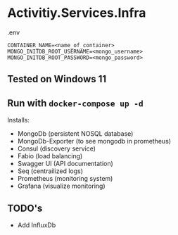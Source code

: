# Activitiy.Services.Infra

.env
```
CONTAINER_NAME=<name_of_container>
MONGO_INITDB_ROOT_USERNAME=<mongo_username>
MONGO_INITDB_ROOT_PASSWORD=<mongo_password>
```

## Tested on Windows 11

## Run with `docker-compose up -d`

Installs:
* MongoDb (persistent NOSQL database)
* MongoDb-Exporter (to see mongodb in prometheus)
* Consul (discovery service)
* Fabio (load balancing)
* Swagger UI (API documentation)
* Seq (centrailized logs)
* Prometheus (monitoring system)
* Grafana (visualize monitoring)

## TODO's
* Add InfluxDb
